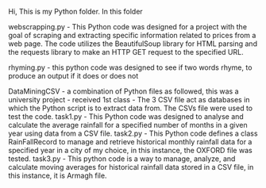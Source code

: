 Hi,
This is my Python folder.
In this folder

webscrapping.py - This Python code was designed for a project with the goal of scraping and extracting specific information related to prices from a web page.
The code utilizes the BeautifulSoup library for HTML parsing and the requests library to make an HTTP GET request to the specified URL.

rhyming.py - this python code was designed to see if two words rhyme, to produce an output if it does or does not


DataMiningCSV - a combination of Python files as followed, this was a university project - received 1st class -
The 3 CSV file act as databases in which the Python script is to extract data from. The CSVs file were used to test the code.
task1.py - This Python code was designed to analyse and calculate the average rainfall for a specified number of months in a given year using data from a CSV file. 
task2.py - This Python code defines a class RainFallRecord to manage and retrieve historical monthly rainfall data for a specified year in a city of my choice,
in this instance, the OXFORD file was tested. 
task3.py - This python code is a way to manage, analyze, and calculate moving averages for historical rainfall data stored in a CSV file, in this instance, it is
Armagh file.
